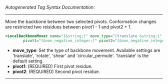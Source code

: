 <!-- THIS IS AN AUTOGENERATED FILE: Don't edit it directly, instead change the schema definition in the code itself. -->

_Autogenerated Tag Syntax Documentation:_

---
Move the backbone between two selected pivots. Conformation changes are restricted two reisidues between pivot1 - 1 and pivot2 + 1.

```xml
<LocalBackboneMover name="(&string;)" move_type="(translate &string;)"
        pivot1="(&non_negative_integer;)" pivot2="(&non_negative_integer;)" />
```

-   **move_type**: Set the type of backbone movement. Available settings are 'translate', 'rotate', 'shear' and 'circular_permute'. 'translate' is the default setting.
-   **pivot1**: (REQUIRED) First pivot residue.
-   **pivot2**: (REQUIRED) Second pivot residue.

---
